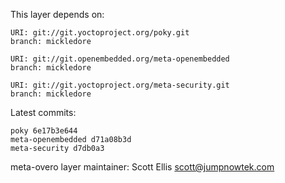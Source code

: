 This layer depends on:

    URI: git://git.yoctoproject.org/poky.git
    branch: mickledore

    URI: git://git.openembedded.org/meta-openembedded
    branch: mickledore

    URI: git://git.yoctoproject.org/meta-security.git
    branch: mickledore

Latest commits:

    poky 6e17b3e644
    meta-openembedded d71a08b3d
    meta-security d7db0a3

meta-overo layer maintainer: Scott Ellis <scott@jumpnowtek.com>
